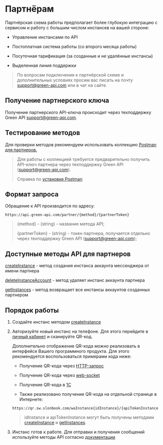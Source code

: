 # Партнёрам

Партнёрская схема работы предполагает более глубокую интеграцию с сервисом и работу с большим числом инстансев на вашей стороне:

* Управление инстансами по API

* Постоплатная система работы (со второго месяца работы)

* Посуточная тарификация (за созданные и не удалённые инстансы)

* Выделенная линия поддержки 

> По вопросам подключения к партнёрской схеме и дополнительных условиях просим вас писать на почту support@green-api.com или в чат на сайте.

## Получение партнерского ключа

Получение партнерского API-ключа происходит через техподдержку Green API support@green-api.com.

## Тестирование методов

Для проверки методов рекомендуем использовать коллекцию [Postman для партнеров.](https://github.com/green-api/partners-green-api-postman-collection)

> Для работы с коллекцией требуется предварительно получить API-ключ партнера через техподдержку Green API (support@green-api.com).
>
> Справка по [установке Postman](../postman-collection.md)

## Формат запроса 

Обращение к API производится по адресу:
```
https://api.green-api.com/partner/{method}/{partnerToken}
```

>{method} - (string) - название метода API;
>
>{partnerToken} - (string) - токен партнера, получается отдельно через техподдержку Green API (support@green-api.com);
 
## Доступные методы API для партнеров

[createInstance](./createInstance.md) - метод создания инстанса аккаунта мессенджера от имени партнера

[deleteInstanceAccount](./deleteInstanceAccount.md) - метод удаляет инстанс аккаунта партнера

[getInstances](./getInstances.md) - метод возвращает все инстансы аккаунтов созданных партнером

## Порядок работы

1. Создайте инстанс методом [createInstance](./createInstance.md)
2. Авторизуйте новый инстанс на телефоне. Для этого перейдите в [личный кабинет](https://console.green-api.com) и сканируйте QR-код.

    Дополнительно отображение QR-кода можно реализовать в интерфейсе Вашего программного продукта. Для этого рекомендуется воспользоваться примерами кода ниже:

    * Получение QR-кода через [HTTP-запрос](https://github.com/green-api/whatsapp-api-client/blob/master/examples/browserExampleQRCode.html)

    * Получение QR-кода через [web-socket](https://github.com/green-api/whatsapp-api-client/blob/master/examples/browserExampleQRCodeWebsocket.html)

    * Получение QR-кода в [1С](https://green-api.com/integrations/1c.html)

    * Также реализовано получение QR-кода на отдельной странице в Интернете: 
    ```
    https://qr.sw.slonbook.com/waInstance{idInstance}/{apiTokenInstance}
    ```
    > idInstance и apiTokenInstance могут быть получены методами [createInstance](./createInstance.md) и [getInstances](./getInstances.md).

3. Инстанс готов к работе. Для отправки и получения сообщений используйте методы API согласно [документации](../api/index.md)
